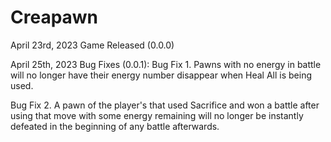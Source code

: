 # Creapawn
April 23rd, 2023 Game Released (0.0.0)

April 25th, 2023 Bug Fixes (0.0.1): 
Bug Fix 1. Pawns with no energy in battle will no longer have their energy number disappear when Heal All is being used.

Bug Fix 2. A pawn of the player's that used Sacrifice and won a battle after using that move with some energy remaining will no longer be instantly defeated in the beginning of any battle afterwards.

